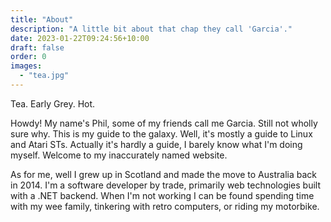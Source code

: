 ```yaml
---
title: "About"
description: "A little bit about that chap they call 'Garcia'."
date: 2023-01-22T09:24:56+10:00
draft: false
order: 0
images:
  - "tea.jpg"
---
```

Tea. Early Grey. Hot.

Howdy! My name's Phil, some of my friends call me Garcia. Still not wholly sure why. This is my guide to the galaxy. Well, it's mostly a guide to Linux and Atari STs. Actually it's hardly a guide, I barely know what I'm doing myself. Welcome to my inaccurately named website.

As for me, well I grew up in Scotland and made the move to Australia back in 2014. I'm a software developer by trade, primarily web technologies built with a .NET backend. When I'm not working I can be found spending time with my wee family, tinkering with retro computers, or riding my motorbike.